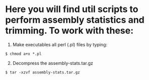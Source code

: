 # Here you will find util scripts to perform assembly statistics and trimming. To work with these:

1. Make executables all perl (.pl) files by typing:
```console
$ chmod a+x *.pl
````
2. Decompress the assembly-stats.tar.gz

 ```console
 $ tar -xzvf assembly-stats.tar.gz
 ```
